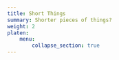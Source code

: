 ```yaml
---
title: Short Things
summary: Shorter pieces of things?
weight: 2
platen:
    menu:
        collapse_section: true
---
```


```section
```
